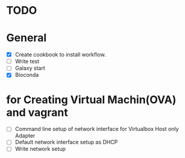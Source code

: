 TODO
====


General
=======
- [x] Create cookbook to install workflow.
- [ ] Write test
 - [ ] Galaxy start
 - [x] Bioconda

for Creating Virtual Machin(OVA) and vagrant
============================================

- [ ] Command line setup of network interface for Virtualbox Host only Adapter
- [ ] Default network interface setup as DHCP
- [ ] Write network setup
